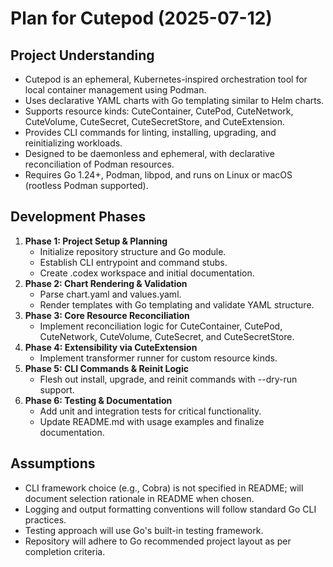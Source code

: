 # Plan for Cutepod (2025-07-12)

## Project Understanding
- Cutepod is an ephemeral, Kubernetes-inspired orchestration tool for local container management using Podman.
- Uses declarative YAML charts with Go templating similar to Helm charts.
- Supports resource kinds: CuteContainer, CutePod, CuteNetwork, CuteVolume, CuteSecret, CuteSecretStore, and CuteExtension.
- Provides CLI commands for linting, installing, upgrading, and reinitializing workloads.
- Designed to be daemonless and ephemeral, with declarative reconciliation of Podman resources.
- Requires Go 1.24+, Podman, libpod, and runs on Linux or macOS (rootless Podman supported).

## Development Phases
1. **Phase 1: Project Setup & Planning**
   - Initialize repository structure and Go module.
   - Establish CLI entrypoint and command stubs.
   - Create .codex workspace and initial documentation.
2. **Phase 2: Chart Rendering & Validation**
   - Parse chart.yaml and values.yaml.
   - Render templates with Go templating and validate YAML structure.
3. **Phase 3: Core Resource Reconciliation**
   - Implement reconciliation logic for CuteContainer, CutePod, CuteNetwork, CuteVolume, CuteSecret, and CuteSecretStore.
4. **Phase 4: Extensibility via CuteExtension**
   - Implement transformer runner for custom resource kinds.
5. **Phase 5: CLI Commands & Reinit Logic**
   - Flesh out install, upgrade, and reinit commands with --dry-run support.
6. **Phase 6: Testing & Documentation**
   - Add unit and integration tests for critical functionality.
   - Update README.md with usage examples and finalize documentation.

## Assumptions
- CLI framework choice (e.g., Cobra) is not specified in README; will document selection rationale in README when chosen.
- Logging and output formatting conventions will follow standard Go CLI practices.
- Testing approach will use Go's built-in testing framework.
- Repository will adhere to Go recommended project layout as per completion criteria.
